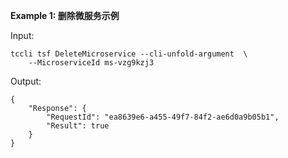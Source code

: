 **Example 1: 删除微服务示例**



Input: 

```
tccli tsf DeleteMicroservice --cli-unfold-argument  \
    --MicroserviceId ms-vzg9kzj3
```

Output: 
```
{
    "Response": {
        "RequestId": "ea8639e6-a455-49f7-84f2-ae6d0a9b05b1",
        "Result": true
    }
}
```

